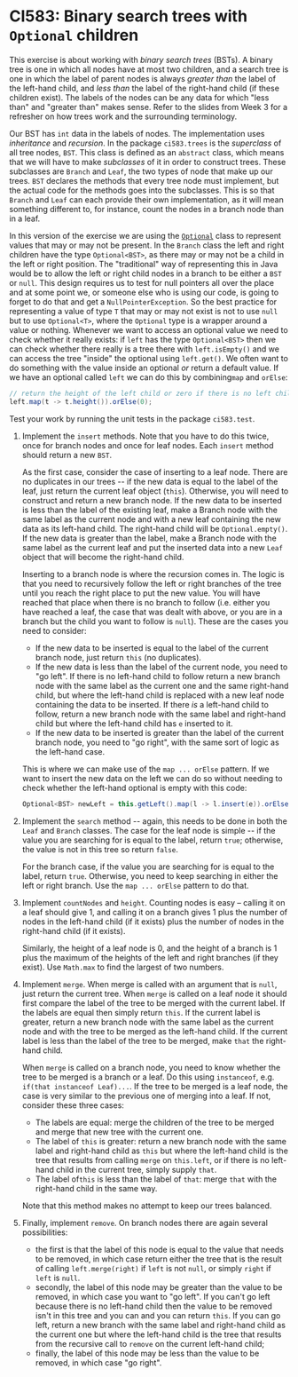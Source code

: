 # CI583: Binary search trees with `Optional` children

This exercise is about working with *binary search trees* (BSTs). A binary tree is one in which
all nodes have at most two children, and a search tree is one in which the label of parent
nodes is always *greater than* the label of the left-hand child, and *less than* the label of
the right-hand child (if these children exist). The labels of the nodes can be
any data for which "less than" and "greater than" makes sense. Refer to the slides from Week 3 for a
refresher on how trees work and the surrounding terminology.

Our BST has `int` data in the labels of nodes. The implementation uses *inheritance* and
*recursion*. In the package `ci583.trees` is the *superclass* of all tree nodes, `BST`. This
class is defined as an `abstract` class, which means that we will have to make *subclasses*
of it in order to construct trees. These subclasses are `Branch` and `Leaf`, the two types
of node that make up our trees. `BST` declares the methods that every tree node must 
implement, but the actual code for the methods goes into the subclasses. This is so that 
`Branch` and `Leaf` can each provide their own implementation, as it will mean something
different to, for instance, count the nodes in a branch node than in a leaf. 

In this version of the exercise we are using the 
[`Optional`](https://docs.oracle.com/javase/8/docs/api/java/util/Optional.html)
class to represent values that may or may not be present. In the `Branch` 
class the left and right children have the type `Optional<BST>`, as there may or may not be 
a child in the left or right position. The "traditional" way of representing this in Java
would be to allow the left or right child nodes in a branch to be either a `BST` or `null`.
This design requires us to test for null pointers all over the place and at some point we, 
or someone else who is using our code, is going to forget to do that and get a 
`NullPointerException`. So the best practice for representing a value of type `T` that may or 
may not exist is not to use `null` but to use `Optional<T>`, where the `Optional` type is a 
wrapper around a value or nothing. Whenever we want to access 
an optional value we need to check whether it really exists: if `left` has the type `Optional<BST>` then
we can check whether there really is a tree there with `left.isEmpty()` and we can access the 
tree "inside" the optional using `left.get()`. We often want to do something with the value inside an 
optional *or* return a default value. If we have an optional called `left` we can do this by
combining`map` and `orElse`:

```java
// return the height of the left child or zero if there is no left child
left.map(t -> t.height()).orElse(0);
```
 
 Test  your  work  by running the unit tests  in  the package `ci583.test`. 
         
1.  Implement the `insert` methods. Note that you have to do this twice, once for 
 branch nodes and once for leaf nodes. Each `insert` method should return a new `BST`. 
 
     As the first case, consider the case of inserting to a leaf node.
      There are no duplicates in our trees -- if the new data is equal to the label of 
     the leaf, just return the current leaf object (`this`). Otherwise, you will need to 
     construct and return a new branch node. If the new
     data to be inserted is less than the label of the existing leaf, make a Branch node with 
     the same label as the current node and with a new leaf containing the new data as its left-hand child. The 
     right-hand child will be `Optional.empty()`. If the new data is greater than the label, make a Branch node
     with the same label as the current leaf and put the inserted data into a new `Leaf` object that will become 
     the right-hand child.
  
      Inserting to a branch node is where the recursion comes in. The logic
      is that you need to 
      recursively follow the left or right branches 
      of the tree until you reach the right place to put the new value. 
      You will have reached that place when there is no branch to follow (i.e. 
      either you have reached a leaf, the case that was dealt with above, or 
      you are in a branch but the child you want to follow is `null`). 
      These are the cases you need to consider:  
      
      - If the new data to be inserted is
      equal to the label of the current branch node, just return `this` (no duplicates).
      - If the new data is less than the label of the current node, 
      you need to "go left". If there
      is no left-hand child to follow return a new branch node with the 
      same label as the current one and the same right-hand child, but where the left-hand child
      is replaced with a new leaf node containing the data to be inserted. If there
      *is* a left-hand child to follow, return a new branch node with the same label and
      right-hand child but where the left-hand child has `e` inserted to it. 
      - If the new data to be inserted is greater than
      the label of the current branch node, you need to "go right", with 
      the same sort of logic as the left-hand case.

      This is where we can make use of the `map ... orElse` pattern. If we want to insert the
      new data on the left we can do so without needing to check whether the left-hand optional
      is empty with this code:

    ```java
    Optional<BST> newLeft = this.getLeft().map(l -> l.insert(e)).orElse(new Leaf(e));
    ```
   
2. Implement the `search` method -- again, this needs to be done in both the `Leaf` and
  `Branch` classes. The case for the leaf node is simple -- if the value you are searching for 
  is equal to the label, return `true`; otherwise, the value is not in this tree so 
  return `false`.
  
      For the branch case, if the value you are searching for is equal to the label, 
      return
      `true`. Otherwise, you need to keep searching in either the left or right branch. Use
      the `map ... orElse` pattern to do that. 
         
3.  Implement `countNodes` and `height`.  Counting nodes is easy – calling it on a leaf 
  should give 1, and calling it on a branch gives 1 plus the number of nodes in the left-hand
  child (if it exists) plus the number of nodes in the right-hand child (if it exists).
    
      Similarly, the height of a leaf node is 0, and the height 
  of a branch is 1 plus the maximum of the heights of the 
  left and right branches (if they exist). Use `Math.max` to find the largest of two 
  numbers.
 
4. Implement `merge`.  When merge is called with an argument that is `null`, just return the current tree. 
   When `merge` is called on a leaf node it should first compare
   the label of the tree to be merged with the current label. If the labels are equal 
   then simply return `this`. If the current label is
   greater, return a new branch node with the same label as the current node and
   with the tree to be merged as the left-hand child. If the current label is less than 
   the label of the tree to be merged, make `that` the right-hand child.

    When `merge` is called on a branch node, you need to know whether the tree to be merged
    is a branch or a leaf. Do this using `instanceof`, e.g. `if(that instanceof Leaf)...`. 
    If the tree to be merged is a leaf node, the case is very similar to the previous one of merging 
    into a leaf. If not, consider these three cases: 

    + The labels are equal: merge the children of the tree to be merged and merge that new tree with the current one.
    + The label of `this` is greater: return a new branch node with the same label and right-hand child as `this` but
   where the left-hand child is the tree that results from calling `merge` on 
   `this.left`, or if there is no left-hand child in the current tree, simply supply `that`. 
    + The label of`this` is less than the label of `that`: merge `that`
   with the right-hand child in the same way. 
   
   Note that this method makes no attempt to keep our 
   trees balanced.

5. Finally, implement `remove`. On branch nodes there are again several possibilities: 
        
    - the first is that the label of this node is equal to the value that needs to be 
removed, in which case return either the tree that is the result of calling 
`left.merge(right)` if `left` is not `null`, or simply `right` if `left` is 
`null`. 
    - secondly, the label of this node may be greater than the value
to be removed, in which case you want to "go left". If you can't go left because 
there is no left-hand child then the value to be removed isn't in this tree and you can 
and you can return `this`. If you can go left, return a new branch with 
the same label and right-hand child as the current one but where the 
left-hand child is the tree that results from the recursive call to `remove` 
on the current left-hand child; 
    - finally, the label of this node may be less than the value to be removed, 
        in which case "go right".
 
